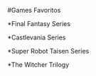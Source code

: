 #Games Favoritos

*Final Fantasy Series

*Castlevania Series

*Super Robot Taisen Series

*The Witcher Trilogy
